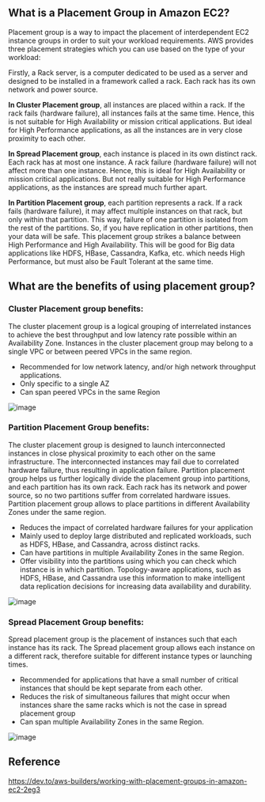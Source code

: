 ## What is a Placement Group in Amazon EC2?

Placement group is a way to impact the placement of interdependent EC2 instance groups in order to suit your workload requirements. AWS provides three placement strategies which you can use based on the type of your workload:

Firstly, a Rack server, is a computer dedicated to be used as a server and designed to be installed in a framework called a rack. Each rack has its own network and power source.

**In Cluster Placement group**, all instances are placed within a rack. If the rack fails (hardware failure), all instances fails at the same time. Hence, this is not suitable for High Availability or mission critical applications. But ideal for High Performance applications, as all the instances are in very close proximity to each other.

**In Spread Placement group**, each instance is placed in its own distinct rack. Each rack has at most one instance. A rack failure (hardware failure) will not affect more than one instance. Hence, this is ideal for High Availability or mission critical applications. But not really suitable for High Performance applications, as the instances are spread much further apart.

**In Partition Placement group**, each partition represents a rack. If a rack fails (hardware failure), it may affect multiple instances on that rack, but only within that partition. This way, failure of one partition is isolated from the rest of the partitions. So, if you have replication in other partitions, then your data will be safe. This placement group strikes a balance between High Performance and High Availability. This will be good for Big data applications like HDFS, HBase, Cassandra, Kafka, etc. which needs High Performance, but must also be Fault Tolerant at the same time.
## What are the benefits of using placement group?

### Cluster Placement group benefits:

The cluster placement group is a logical grouping of interrelated instances to achieve the best throughput and low latency rate possible within an Availability Zone. Instances in the cluster placement group may belong to a single VPC or between peered VPCs in the same region.

- Recommended for low network latency, and/or high network throughput applications.
- Only specific to a single AZ
- Can span peered VPCs in the same Region

![image](https://github.com/user-attachments/assets/853e09a8-5d4e-45f9-9345-07812144f9bc)
  

### Partition Placement Group benefits:
The cluster placement group is designed to launch interconnected instances in close physical proximity to each other on the same infrastructure. The interconnected instances may fail due to correlated hardware failure, thus resulting in application failure. Partition placement group helps us further logically divide the placement group into partitions, and each partition has its own rack. Each rack has its network and power source, so no two partitions suffer from correlated hardware issues. Partition placement group allows to place partitions in different Availability Zones under the same region. 

- Reduces the impact of correlated hardware failures for your application
- Mainly used to deploy large distributed and replicated workloads, such as HDFS, HBase, and Cassandra, across distinct racks.
- Can have partitions in multiple Availability Zones in the same Region.
- Offer visibility into the partitions using which you can check which instance is in which partition. Topology-aware applications, such as HDFS, HBase, and Cassandra use this information to make intelligent data replication decisions for increasing data availability and durability.

![image](https://github.com/user-attachments/assets/6d20c078-1440-486d-82a2-eec7c1013133)
 

### Spread Placement Group benefits:
 Spread placement group is the placement of instances such that each instance has its rack. The Spread placement group allows each instance on a different rack, therefore suitable for different instance types or launching times. 
 
- Recommended for applications that have a small number of critical instances that should be kept separate from each other.
- Reduces the risk of simultaneous failures that might occur when instances share the same racks which is not the case in spread placement group
- Can span multiple Availability Zones in the same Region.

![image](https://github.com/user-attachments/assets/bc9ae49d-09a9-41b2-8e01-d4520abad5c4)

## Reference

https://dev.to/aws-builders/working-with-placement-groups-in-amazon-ec2-2eg3
